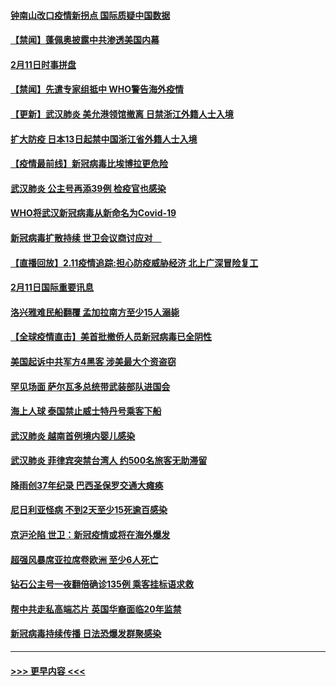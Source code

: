 #### [钟南山改口疫情新拐点 国际质疑中国数据](../pages/prog202/a102775178.md?t=02121311) 
#### [【禁闻】蓬佩奥披露中共渗透美国内幕](../pages/prog202/a102775129.md?t=02121311) 
#### [2月11日时事拼盘](../pages/prog202/a102775140.md?t=02121311) 
#### [【禁闻】先遣专家组抵中 WHO警告海外疫情](../pages/prog202/a102775112.md?t=02121311) 
#### [【更新】武汉肺炎 美允港领馆撤离 日禁浙江外籍人士入境](../pages/prog202/a102770740.md?t=02121311) 
#### [扩大防疫 日本13日起禁中国浙江省外籍人士入境](../pages/prog202/a102775051.md?t=02121311) 
#### [【疫情最前线】新冠病毒比埃博拉更危险](../pages/prog202/a102775043.md?t=02121311) 
#### [武汉肺炎 公主号再添39例 检疫官也感染](../pages/prog202/a102775031.md?t=02121311) 
#### [WHO将武汉新冠病毒从新命名为Covid-19](../pages/prog202/a102774891.md?t=02121311) 
#### [新冠病毒扩散持续 世卫会议商讨应对　](../pages/prog202/a102774850.md?t=02121311) 
#### [【直播回放】2.11疫情追踪:担心防疫威胁经济 北上广深冒险复工](../pages/prog202/a102774741.md?t=02121311) 
#### [2月11日国际重要讯息](../pages/prog202/a102774621.md?t=02121311) 
#### [洛兴雅难民船翻覆 孟加拉南方至少15人溺毙](../pages/prog202/a102774586.md?t=02121311) 
#### [【全球疫情直击】美首批撤侨人员新冠病毒已全阴性](../pages/prog202/a102774523.md?t=02121311) 
#### [美国起诉中共军方4黑客 涉美最大个资盗窃](../pages/prog202/a102774508.md?t=02121311) 
#### [罕见场面  萨尔瓦多总统带武装部队进国会](../pages/prog202/a102774494.md?t=02121311) 
#### [海上人球 泰国禁止威士特丹号乘客下船](../pages/prog202/a102774384.md?t=02121311) 
#### [武汉肺炎 越南首例境内婴儿感染](../pages/prog202/a102774365.md?t=02121311) 
#### [武汉肺炎 菲律宾突禁台湾人 约500名旅客无助滞留](../pages/prog202/a102774288.md?t=02121311) 
#### [降雨创37年纪录 巴西圣保罗交通大瘫痪](../pages/prog202/a102774273.md?t=02121311) 
#### [尼日利亚怪病 不到2天至少15死逾百感染](../pages/prog202/a102774260.md?t=02121311) 
#### [京沪沦陷 世卫：新冠疫情或将在海外爆发](../pages/prog202/a102774135.md?t=02121311) 
#### [超强风暴席亚拉席卷欧洲 至少6人死亡](../pages/prog202/a102774122.md?t=02121311) 
#### [钻石公主号一夜翻倍确诊135例 乘客挂标语求救](../pages/prog202/a102774041.md?t=02121311) 
#### [帮中共走私高端芯片 英国华裔面临20年监禁](../pages/prog202/a102774002.md?t=02121311) 
#### [新冠病毒持续传播 日法恐爆发群聚感染](../pages/prog202/a102773992.md?t=02121311) 

----
#### [ >>> 更早内容 <<< ](../indexes/prog202-earlier.md)
